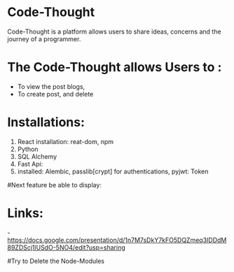 # Code-Thought

Code-Thought is a platform allows users to share ideas, concerns and the journey of a programmer. 

# The Code-Thought allows Users to : 
- To view the post blogs, 
- To create post, and delete 


# Installations: 
1. React installation: reat-dom, npm
2. Python
3. SQL Alchemy 
4. Fast Api: 
5. installed: Alembic, passlib[crypt] for authentications, pyjwt: Token

#Next feature be able to display: 


# Links: 
-https://docs.google.com/presentation/d/1n7M7sDkY7kFO5DQZmeq3IDDdM89ZDScj1lUSdO-5NO4/edit?usp=sharing


#Try to Delete the Node-Modules